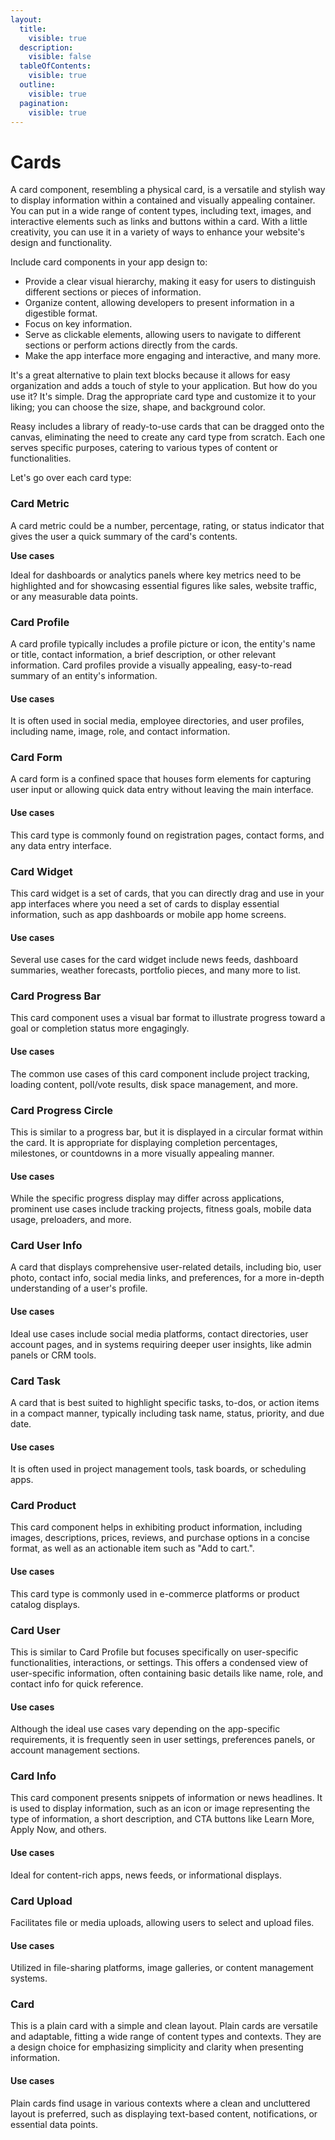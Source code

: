 ```yaml
---
layout:
  title:
    visible: true
  description:
    visible: false
  tableOfContents:
    visible: true
  outline:
    visible: true
  pagination:
    visible: true
---
```


# Cards

A card component, resembling a physical card, is a versatile and stylish way to display information within a contained and visually appealing container. You can put in a wide range of content types, including text, images, and interactive elements such as links and buttons within a card. With a little creativity, you can use it in a variety of ways to enhance your website's design and functionality.

Include card components in your app design to:

* Provide a clear visual hierarchy, making it easy for users to distinguish different sections or pieces of information.
* Organize content, allowing developers to present information in a digestible format.
* Focus on key information.
* Serve as clickable elements, allowing users to navigate to different sections or perform actions directly from the cards.
* Make the app interface more engaging and interactive, and many more.

It's a great alternative to plain text blocks because it allows for easy organization and adds a touch of style to your application. But how do you use it? It's simple. Drag the appropriate card type and customize it to your liking; you can choose the size, shape, and background color.

Reasy includes a library of ready-to-use cards that can be dragged onto the canvas, eliminating the need to create any card type from scratch. Each one serves specific purposes, catering to various types of content or functionalities.&#x20;

Let's go over each card type:

### Card Metric

A card metric could be a number, percentage, rating, or status indicator that gives the user a quick summary of the card's contents.

**Use cases**

Ideal for dashboards or analytics panels where key metrics need to be highlighted and for showcasing essential figures like sales, website traffic, or any measurable data points.

### Card Profile

A card profile typically includes a profile picture or icon, the entity's name or title, contact information, a brief description, or other relevant information. Card profiles provide a visually appealing, easy-to-read summary of an entity's information.

#### Use cases

It is often used in social media, employee directories, and user profiles, including name, image, role, and contact information.

### Card Form

A card form is a confined space that houses form elements for capturing user input or allowing quick data entry without leaving the main interface.

#### Use cases

This card type is commonly found on registration pages, contact forms, and any data entry interface.

### Card Widget

This card widget is a set of cards, that you can directly drag and use in your app interfaces where you need a set of cards to display essential information, such as app dashboards or mobile app home screens.&#x20;

#### Use cases

Several use cases for the card widget include news feeds, dashboard summaries, weather forecasts, portfolio pieces, and many more to list.

### Card Progress Bar

This card component uses a visual bar format to illustrate progress toward a goal or completion status more engagingly.

#### Use cases

The common use cases of this card component include project tracking, loading content, poll/vote results, disk space management, and more.

### Card Progress Circle

This is similar to a progress bar, but it is displayed in a circular format within the card. It is appropriate for displaying completion percentages, milestones, or countdowns in a more visually appealing manner.

#### Use cases

While the specific progress display may differ across applications, prominent use cases include tracking projects, fitness goals, mobile data usage, preloaders, and more.&#x20;

### Card User Info

A card that displays comprehensive user-related details, including bio, user photo, contact info, social media links, and preferences, for a more in-depth understanding of a user's profile.

#### Use cases

Ideal use cases include social media platforms, contact directories, user account pages, and in systems requiring deeper user insights, like admin panels or CRM tools.

### Card Task

A card that is best suited to highlight specific tasks, to-dos, or action items in a compact manner, typically including task name, status, priority, and due date.

#### Use cases

It is often used in project management tools, task boards, or scheduling apps.

### Card Product

This card component helps in exhibiting product information, including images, descriptions, prices, reviews, and purchase options in a concise format, as well as an actionable item such as "Add to cart.".

#### Use cases

This card type is commonly used in e-commerce platforms or product catalog displays.

### Card User

This is similar to Card Profile but focuses specifically on user-specific functionalities, interactions, or settings. This offers a condensed view of user-specific information, often containing basic details like name, role, and contact info for quick reference.

#### Use cases

Although the ideal use cases vary depending on the app-specific requirements, it is frequently seen in user settings, preferences panels, or account management sections.&#x20;

### Card Info

This card component presents snippets of information or news headlines. It is used to display information, such as an icon or image representing the type of information, a short description, and CTA buttons like Learn More, Apply Now, and others.

#### Use cases

Ideal for content-rich apps, news feeds, or informational displays.

### Card Upload

Facilitates file or media uploads, allowing users to select and upload files.

#### Use cases

Utilized in file-sharing platforms, image galleries, or content management systems.

### Card

This is a plain card with a simple and clean layout. Plain cards are versatile and adaptable, fitting a wide range of content types and contexts. They are a design choice for emphasizing simplicity and clarity when presenting information.

#### Use cases

Plain cards find usage in various contexts where a clean and uncluttered layout is preferred, such as displaying text-based content, notifications, or essential data points.
